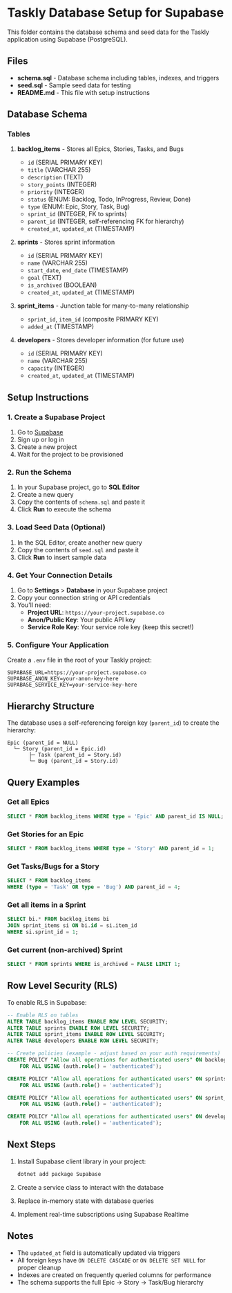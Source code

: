 # Taskly Database Setup for Supabase

This folder contains the database schema and seed data for the Taskly application using Supabase (PostgreSQL).

## Files

- **schema.sql** - Database schema including tables, indexes, and triggers
- **seed.sql** - Sample seed data for testing
- **README.md** - This file with setup instructions

## Database Schema

### Tables

1. **backlog_items** - Stores all Epics, Stories, Tasks, and Bugs
   - `id` (SERIAL PRIMARY KEY)
   - `title` (VARCHAR 255)
   - `description` (TEXT)
   - `story_points` (INTEGER)
   - `priority` (INTEGER)
   - `status` (ENUM: Backlog, Todo, InProgress, Review, Done)
   - `type` (ENUM: Epic, Story, Task, Bug)
   - `sprint_id` (INTEGER, FK to sprints)
   - `parent_id` (INTEGER, self-referencing FK for hierarchy)
   - `created_at`, `updated_at` (TIMESTAMP)

2. **sprints** - Stores sprint information
   - `id` (SERIAL PRIMARY KEY)
   - `name` (VARCHAR 255)
   - `start_date`, `end_date` (TIMESTAMP)
   - `goal` (TEXT)
   - `is_archived` (BOOLEAN)
   - `created_at`, `updated_at` (TIMESTAMP)

3. **sprint_items** - Junction table for many-to-many relationship
   - `sprint_id`, `item_id` (composite PRIMARY KEY)
   - `added_at` (TIMESTAMP)

4. **developers** - Stores developer information (for future use)
   - `id` (SERIAL PRIMARY KEY)
   - `name` (VARCHAR 255)
   - `capacity` (INTEGER)
   - `created_at`, `updated_at` (TIMESTAMP)

## Setup Instructions

### 1. Create a Supabase Project

1. Go to [Supabase](https://supabase.com)
2. Sign up or log in
3. Create a new project
4. Wait for the project to be provisioned

### 2. Run the Schema

1. In your Supabase project, go to **SQL Editor**
2. Create a new query
3. Copy the contents of `schema.sql` and paste it
4. Click **Run** to execute the schema

### 3. Load Seed Data (Optional)

1. In the SQL Editor, create another new query
2. Copy the contents of `seed.sql` and paste it
3. Click **Run** to insert sample data

### 4. Get Your Connection Details

1. Go to **Settings** > **Database** in your Supabase project
2. Copy your connection string or API credentials
3. You'll need:
   - **Project URL**: `https://your-project.supabase.co`
   - **Anon/Public Key**: Your public API key
   - **Service Role Key**: Your service role key (keep this secret!)

### 5. Configure Your Application

Create a `.env` file in the root of your Taskly project:

```env
SUPABASE_URL=https://your-project.supabase.co
SUPABASE_ANON_KEY=your-anon-key-here
SUPABASE_SERVICE_KEY=your-service-key-here
```

## Hierarchy Structure

The database uses a self-referencing foreign key (`parent_id`) to create the hierarchy:

```
Epic (parent_id = NULL)
  └─ Story (parent_id = Epic.id)
       ├─ Task (parent_id = Story.id)
       └─ Bug (parent_id = Story.id)
```

## Query Examples

### Get all Epics
```sql
SELECT * FROM backlog_items WHERE type = 'Epic' AND parent_id IS NULL;
```

### Get Stories for an Epic
```sql
SELECT * FROM backlog_items WHERE type = 'Story' AND parent_id = 1;
```

### Get Tasks/Bugs for a Story
```sql
SELECT * FROM backlog_items
WHERE (type = 'Task' OR type = 'Bug') AND parent_id = 4;
```

### Get all items in a Sprint
```sql
SELECT bi.* FROM backlog_items bi
JOIN sprint_items si ON bi.id = si.item_id
WHERE si.sprint_id = 1;
```

### Get current (non-archived) Sprint
```sql
SELECT * FROM sprints WHERE is_archived = FALSE LIMIT 1;
```

## Row Level Security (RLS)

To enable RLS in Supabase:

```sql
-- Enable RLS on tables
ALTER TABLE backlog_items ENABLE ROW LEVEL SECURITY;
ALTER TABLE sprints ENABLE ROW LEVEL SECURITY;
ALTER TABLE sprint_items ENABLE ROW LEVEL SECURITY;
ALTER TABLE developers ENABLE ROW LEVEL SECURITY;

-- Create policies (example - adjust based on your auth requirements)
CREATE POLICY "Allow all operations for authenticated users" ON backlog_items
    FOR ALL USING (auth.role() = 'authenticated');

CREATE POLICY "Allow all operations for authenticated users" ON sprints
    FOR ALL USING (auth.role() = 'authenticated');

CREATE POLICY "Allow all operations for authenticated users" ON sprint_items
    FOR ALL USING (auth.role() = 'authenticated');

CREATE POLICY "Allow all operations for authenticated users" ON developers
    FOR ALL USING (auth.role() = 'authenticated');
```

## Next Steps

1. Install Supabase client library in your project:
   ```bash
   dotnet add package Supabase
   ```

2. Create a service class to interact with the database
3. Replace in-memory state with database queries
4. Implement real-time subscriptions using Supabase Realtime

## Notes

- The `updated_at` field is automatically updated via triggers
- All foreign keys have `ON DELETE CASCADE` or `ON DELETE SET NULL` for proper cleanup
- Indexes are created on frequently queried columns for performance
- The schema supports the full Epic → Story → Task/Bug hierarchy
